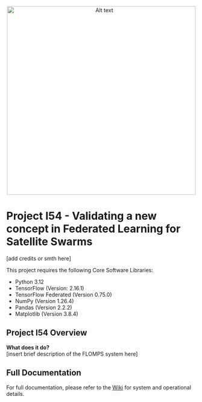 <div align="center">
<img src="https://www.swinburne.edu.au/content/dam/media/brand/logo-long-full.svg" alt="Alt text" width="500"/>
</div>

# Project I54 - Validating a new concept in Federated Learning for Satellite Swarms
[add credits or smth here]

This project requires the following Core Software Libraries:
* Python 3.12
* TensorFlow (Version: 2.16.1)
* TensorFlow Federated (Version 0.75.0)
* NumPy (Version 1.26.4)
* Pandas (Version 2.2.2)
* Matplotlib (Version 3.8.4)

## Project I54 Overview
**What does it do?**\
[insert brief description of the FLOMPS system here]

## Full Documentation
For full documentation, please refer to the [Wiki](Wiki) for system and operational details.
